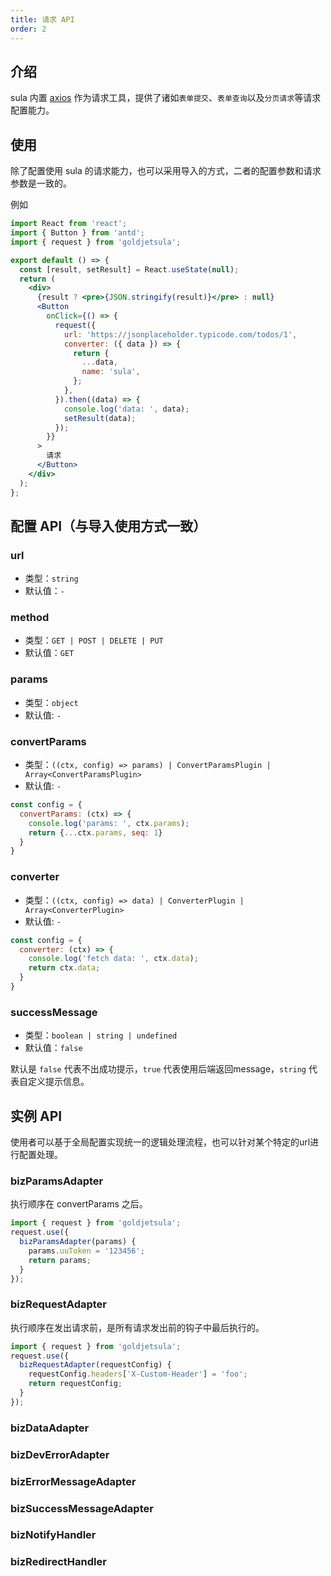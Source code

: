 ```yaml
---
title: 请求 API
order: 2
---
```


## 介绍

sula 内置 [axios](https://github.com/axios/axios) 作为请求工具，提供了诸如`表单提交`、`表单查询`以及`分页请求`等请求配置能力。

## 使用

除了配置使用 sula 的请求能力，也可以采用导入的方式，二者的配置参数和请求参数是一致的。

例如
```jsx
import React from 'react';
import { Button } from 'antd';
import { request } from 'goldjetsula';

export default () => {
  const [result, setResult] = React.useState(null);
  return (
    <div>
      {result ? <pre>{JSON.stringify(result)}</pre> : null}
      <Button
        onClick={() => {
          request({
            url: 'https://jsonplaceholder.typicode.com/todos/1',
            converter: ({ data }) => {
              return {
                ...data,
                name: 'sula',
              };
            },
          }).then((data) => {
            console.log('data: ', data);
            setResult(data);
          });
        }}
      >
        请求
      </Button>
    </div>
  );
};
```


## 配置 API（与导入使用方式一致）

### url

- 类型：`string`
- 默认值：`-`

### method

- 类型：`GET | POST | DELETE | PUT`
- 默认值：`GET`

### params

- 类型：`object`
- 默认值: `-`

### convertParams

- 类型：`((ctx, config) => params) | ConvertParamsPlugin | Array<ConvertParamsPlugin>`
- 默认值: `-`

```js
const config = {
  convertParams: (ctx) => {
    console.log('params: ', ctx.params);
    return {...ctx.params, seq: 1}
  }
}
```

### converter

- 类型：`((ctx, config) => data) | ConverterPlugin | Array<ConverterPlugin>`
- 默认值: `-`

```js
const config = {
  converter: (ctx) => {
    console.log('fetch data: ', ctx.data);
    return ctx.data;
  }
}
```

### successMessage

- 类型：`boolean | string | undefined`
- 默认值：`false`

默认是 `false` 代表不出成功提示，`true` 代表使用后端返回message，`string` 代表自定义提示信息。

## 实例 API

使用者可以基于全局配置实现统一的逻辑处理流程，也可以针对某个特定的url进行配置处理。

### bizParamsAdapter

执行顺序在 convertParams 之后。

```js
import { request } from 'goldjetsula';
request.use({
  bizParamsAdapter(params) {
    params.uuToken = '123456';
    return params;
  }
});
```

### bizRequestAdapter

执行顺序在发出请求前，是所有请求发出前的钩子中最后执行的。

```js
import { request } from 'goldjetsula';
request.use({
  bizRequestAdapter(requestConfig) {
    requestConfig.headers['X-Custom-Header'] = 'foo';
    return requestConfig;
  }
});
```


### bizDataAdapter

### bizDevErrorAdapter

### bizErrorMessageAdapter

### bizSuccessMessageAdapter

### bizNotifyHandler

### bizRedirectHandler




